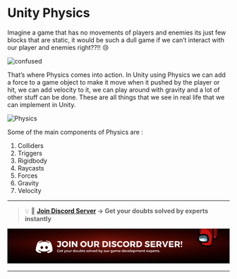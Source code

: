 # Unity Physics

Imagine a game that has no movements of players and enemies its just few blocks that are static, it would be such a dull game if we can’t interact with our player and enemies right??!! 😢 

![confused](https://media.giphy.com/media/lkdH8FmImcGoylv3t3/giphy.gif)

That’s where Physics comes into action. In Unity using Physics we can add a force to a game object to make it move when it pushed by the player or hit, we can add velocity to it, we can play around with gravity and a lot of other stuff can be done. These are all things that we see in real life that we can implement in Unity.

![Physics](https://media.giphy.com/media/3o7WIDrb1l8bjVewZW/giphy.gif)

Some of the main components of Physics are :

1. Colliders
2. Triggers
3. Rigidbody
4. Raycasts
5. Forces
6. Gravity
7. Velocity


---

<aside>

> 💡 🚀 **[Join Discord Server](https://discord.gg/J5zDscnzms) → Get your doubts solved by experts instantly**

</aside>

![discord](./Images/discord.png)

---


